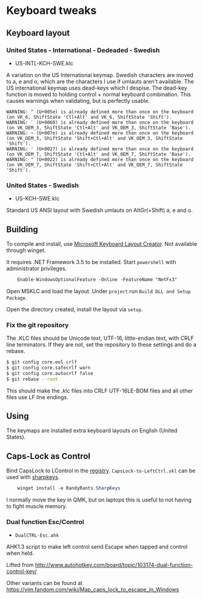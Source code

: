 # Keyboard tweaks

## Keyboard layout

### United States - International - Dedeaded - Swedish

- US-INTL-KCH-SWE.klc

A variation on the US International keymap. Swedish characters are moved to a,
e and o, which are the characters I use if umlauts aren't available. The US
international keymap uses dead-keys which I despise. The dead-key function is
moved to holding control + normal keyboard combination. This causes warnings
when validating, but is perfectly usable.

    WARNING: ^ (U+005e) is already defined more than once on the keyboard (on VK_6, ShiftState 'Ctl+Alt' and VK_6, ShiftState 'Shift').
    WARNING: ` (U+0060) is already defined more than once on the keyboard (on VK_OEM_3, ShiftState 'Ctl+Alt' and VK_OEM_3, ShiftState 'Base').
    WARNING: ~ (U+007e) is already defined more than once on the keyboard (on VK_OEM_3, ShiftState 'Shift+Ctl+Alt' and VK_OEM_3, ShiftState 'Shift').
    WARNING: ' (U+0027) is already defined more than once on the keyboard (on VK_OEM_7, ShiftState 'Ctl+Alt' and VK_OEM_7, ShiftState 'Base').
    WARNING: " (U+0022) is already defined more than once on the keyboard (on VK_OEM_7, ShiftState 'Shift+Ctl+Alt' and VK_OEM_7, ShiftState 'Shift').

### United States - Swedish

- US-KCH-SWE.klc

Standard US ANSI layout with Swedish umlauts on AltGr(+Shift) a, e and o.


## Building

To compile and install, use [Microsoft Keyboard Layout Creator][msklc]. Not available through winget.

It requires .NET Framework 3.5 to be installed. Start `powershell` with administrator privileges.

```ps
    Enable-WindowsOptionalFeature -Online -FeatureName "NetFx3"
```

Open MSKLC and load the layout. Under `project` run `Build DLL and Setup Package`.

Open the directory created, install the layout via `setup`.

[msklc]: https://www.microsoft.com/en-us/download/details.aspx?id=102134


### Fix the git repository

The .KLC files should be Unicode text, UTF-16, little-endian text, with CRLF
line terminators. If they are not, set the repository to these settings and do
a rebase.

```sh
$ git config core.eol crlf
$ git config core.safecrlf warn
$ git config core.autocrlf false
$ git rebase --root
```

This should make the .klc files into CRLF UTF-16LE-BOM files and all other
files use LF line endings.


## Using

The keymaps are installed extra keyboard layouts on English (United States).


## Caps-Lock as Control

Bind CapsLock to LControl in the [registry][registry]. `CapsLock-to-LeftCtrl.skl` can be
used with [sharpkeys][sharpkeys].

```powershell
    winget install -e RandyRants.SharpKeys
```

I normally move the key in QMK, but on laptops this is useful to not having to
fight muscle memory.

[sharpkeys]: https://github.com/randyrants/sharpkeys
[registry]: https://renenyffenegger.ch/notes/Windows/registry/tree/HKEY_LOCAL_MACHINE/System/CurrentControlSet/Control/Keyboard-Layout/index


### Dual function Esc/Control

- `DualCTRL-Esc.ahk`

AHK1.3 script to make left control send Escape when tapped and control when held.

Lifted from http://www.autohotkey.com/board/topic/103174-dual-function-control-key/

Other variants can be found at https://vim.fandom.com/wiki/Map_caps_lock_to_escape_in_Windows
